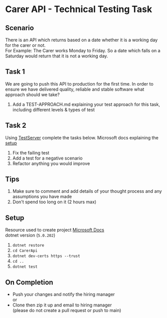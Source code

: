 # Carer API - Technical Testing Task

## Scenario
There is an API which returns based on a date whether it is a working day for the carer or not.   
For Example: The Carer works Monday to Friday. So a date which falls on a Saturday would return that it is not a working day.

## Task 1
We are going to push this API to production for the first time. In order to ensure we have delivered quality, reliable and stable software what approach should we take?
1. Add a TEST-APPROACH.md explaining your test approach for this task, including different levels & types of test

## Task 2
Using [TestServer](https://docs.microsoft.com/en-us/dotnet/api/microsoft.aspnetcore.testhost.testserver) complete the tasks below. Microsoft docs explaining the [setup](https://docs.microsoft.com/en-us/aspnet/core/test/integration-tests?view=aspnetcore-5.0#aspnet-core-integration-tests)
1. Fix the failing test
1. Add a test for a negative scenario
1. Refactor anything you would improve

## Tips
1. Make sure to comment and add details of your thought process and any assumptions you have made
1. Don't spend too long on it (2 hours max)

## Setup

Resource used to create project [Microsoft Docs](https://docs.microsoft.com/en-us/aspnet/core/tutorials/first-web-api?view=aspnetcore-5.0&tabs=visual-studio-code)   
dotnet version (`5.0.202`)

1. `dotnet restore`
1. `cd CarerApi`
1. `dotnet dev-certs https --trust`
1. `cd ..`
1. `dotnet test`

## On Completion
- Push your changes and notify the hiring manager   
or
- Clone then zip it up and email to hiring manager    
(please do not create a pull request or push to main)
